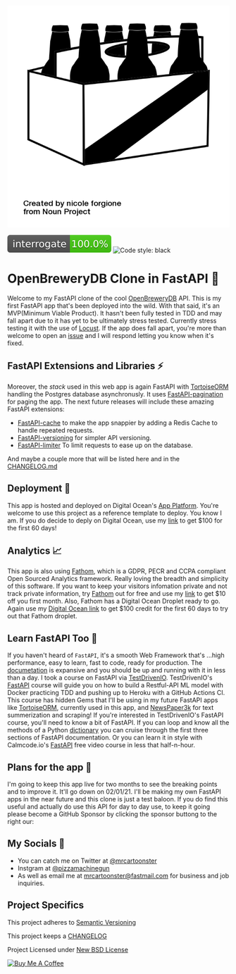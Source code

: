 ![Beer](img/noun_Beer_23573.png)

![interrogate](img/interrogate_badge.svg) ![Code style: black](https://img.shields.io/badge/code%20style-black-000000.svg)

# OpenBreweryDB Clone in FastAPI :beers:

Welcome to my FastAPI clone of the cool [OpenBreweryDB](https://www.openbrewerydb.org/) API. This is my first FastAPI app that's been deployed into the wild. With that said, it's an MVP(Minimum Viable Product). It hasn't been fully tested in TDD and may fall apart due to it has yet to be ultimately stress tested. Currently stress testing it with the use of [Locust](https://locust.io/). If the app does fall apart, you're more than welcome to open an [issue](https://github.com/mrcartoonster/openbrewery_fastapi_tortoiseORM/issues) and I will respond letting you know when it's fixed.

## FastAPI Extensions and Libraries ⚡️

Moreover, the *stack* used in this web app is again FastAPI with [TortoiseORM](https://tortoise-orm.readthedocs.io/en/latest/) handling the Postgres database asynchronusly. It uses [FastAPI-pagination](https://github.com/uriyyo/fastapi-pagination) for paging the app. The next future releases will include these amazing FastAPI extensions:

* [FastAPI-cache](https://github.com/long2ice/fastapi-cache) to make the app
  snappier by adding a Redis Cache to handle repeated requests.
* [FastAPI-versioning](https://github.com/DeanWay/fastapi-versioning) for
  simpler API versioning.
* [FastAPI-limiter](https://github.com/long2ice/fastapi-limiter) To limit requests to ease up on the database.

And maybe a couple more that will be listed here and in the
[CHANGELOG.md](CHANGELOG.md)

## Deployment 🚀

This app is hosted and deployed on Digital Ocean's [App Platform](https://www.digitalocean.com/docs/app-platform/). You're welcome to use this project as a reference template to deploy. You know I am. If you do decide to deply on Digital Ocean, use my [link](https://m.do.co/c/beef14f5483f) to get \$100 for the first 60 days!

## Analytics :chart_with_upwards_trend:

This app is also using [Fathom](https://usefathom.com/ref/QZWVPY), which is a GDPR, PECR and CCPA compliant Open Sourced Analytics framework. Really loving the breadth and simplicity of this software. If you want to keep your visitors infomation private and not track private information, try [Fathom](https://usefathom.com/ref/QZWVPY) out for free and use my [link](https://usefathom.com/ref/QZWVPY) to get \$10 off you first month. Also, Fathom has a Digital Ocean Droplet ready to go. Again use my [Digital Ocean link](https://m.do.co/c/beef14f5483f) to get $100 credit for the first 60 days to try out that Fathom droplet.

## Learn FastAPI Too 📝

If you haven't heard of `FastAPI`, it's a smooth Web Framework that's ...high performance, easy to learn, fast to code, ready for production. The [documetation](https://fastapi.tiangolo.com/) is expansive and you should be up and running with it in less than a day. I took a course on FastAPI via [TestDrivenIO](https://testdriven.io/courses/tdd-fastapi/?utm_source=mrcartoonster). TestDrivenIO's [FastAPI](https://testdriven.io/courses/tdd-fastapi/?utm_source=mrcartoonster) course will guide you on how to build a Restful-API ML model with Docker practicing TDD and pushing up to Heroku with a GitHub Actions CI. This course has hidden Gems that I'll be using in my future FastAPI apps like [TortoiseORM](https://tortoise-orm.readthedocs.io/en/latest/), currently used in this app, and [NewsPaper3k](https://newspaper.readthedocs.io/en/latest/) for text summerization and scraping! If you're interested in TestDrivenIO's FastAPI course, you'll need to know a bit of FastAPI. If you can loop and know all the methods of a Python [dictionary](https://docs.python.org/3/library/stdtypes.html?highlight=dict#mapping-types-dict) you can cruise through the first three sections of FastAPI documentation. Or you can learn it in style with Calmcode.io's [FastAPI](https://calmcode.io/fastapi/hello-world.html) free video course in less that half-n-hour.

## Plans for the app 🔖

I'm going to keep this app live for two months to see the breaking points and to improve it. It'll go down on 02/01/21. I'll be making my own FastAPI apps in the near future and this clone is just a test baloon. If you do find this useful and actually do use this API for day to day use, to keep it going please become a GitHub Sponsor by clicking the sponsor buttong to the right our:


## My Socials :speech_balloon:

* You can catch me on Twitter at [@mrcartoonster](https://twitter.com/mrcartoonster)
* Instgram at [@pizzamachinegun](https://www.instagram.com/pizzamachinegun/)
* As well as email me at [mrcartoonster@fastmail.com](mrcartoonster@fastmail.com) for business and job inquiries.

## Project Specifics

This project adheres to [Semantic Versioning](https://semver.org/spec/v2.0.0.html)

This project keeps a [CHANGELOG](CHANGELOG.md)

Project Licensed under [New BSD License](LICENSE)

[![Buy Me A Coffee](https://cdn.buymeacoffee.com/buttons/v2/default-yellow.png)](https://www.buymeacoffee.com/mrcartoontser)
